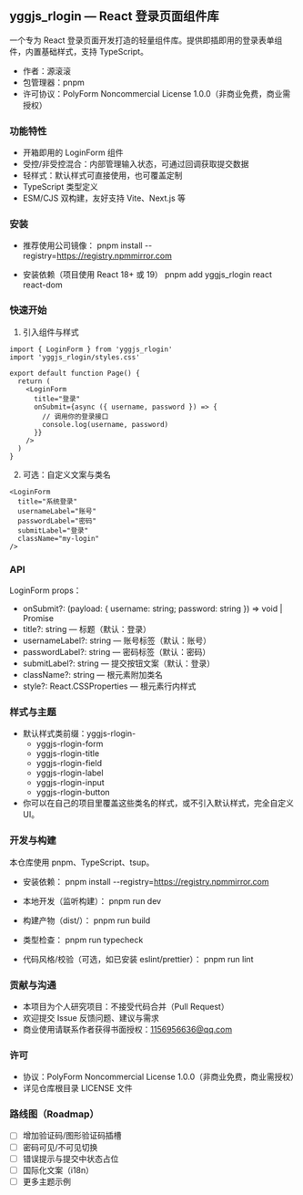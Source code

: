## yggjs_rlogin — React 登录页面组件库

一个专为 React 登录页面开发打造的轻量组件库。提供即插即用的登录表单组件，内置基础样式，支持 TypeScript。

- 作者：源滚滚
- 包管理器：pnpm
- 许可协议：PolyForm Noncommercial License 1.0.0（非商业免费，商业需授权）

### 功能特性
- 开箱即用的 LoginForm 组件
- 受控/非受控混合：内部管理输入状态，可通过回调获取提交数据
- 轻样式：默认样式可直接使用，也可覆盖定制
- TypeScript 类型定义
- ESM/CJS 双构建，友好支持 Vite、Next.js 等

### 安装
- 推荐使用公司镜像：
  pnpm install --registry=https://registry.npmmirror.com

- 安装依赖（项目使用 React 18+ 或 19）
  pnpm add yggjs_rlogin react react-dom

### 快速开始
1) 引入组件与样式

```tsx
import { LoginForm } from 'yggjs_rlogin'
import 'yggjs_rlogin/styles.css'

export default function Page() {
  return (
    <LoginForm
      title="登录"
      onSubmit={async ({ username, password }) => {
        // 调用你的登录接口
        console.log(username, password)
      }}
    />
  )
}
```

2) 可选：自定义文案与类名

```tsx
<LoginForm
  title="系统登录"
  usernameLabel="账号"
  passwordLabel="密码"
  submitLabel="登录"
  className="my-login"
/>
```

### API
LoginForm props：
- onSubmit?: (payload: { username: string; password: string }) => void | Promise<void>
- title?: string — 标题（默认：登录）
- usernameLabel?: string — 账号标签（默认：账号）
- passwordLabel?: string — 密码标签（默认：密码）
- submitLabel?: string — 提交按钮文案（默认：登录）
- className?: string — 根元素附加类名
- style?: React.CSSProperties — 根元素行内样式

### 样式与主题
- 默认样式类前缀：yggjs-rlogin-
  - yggjs-rlogin-form
  - yggjs-rlogin-title
  - yggjs-rlogin-field
  - yggjs-rlogin-label
  - yggjs-rlogin-input
  - yggjs-rlogin-button
- 你可以在自己的项目里覆盖这些类名的样式，或不引入默认样式，完全自定义 UI。

### 开发与构建
本仓库使用 pnpm、TypeScript、tsup。

- 安装依赖：
  pnpm install --registry=https://registry.npmmirror.com

- 本地开发（监听构建）：
  pnpm run dev

- 构建产物（dist/）：
  pnpm run build

- 类型检查：
  pnpm run typecheck

- 代码风格/校验（可选，如已安装 eslint/prettier）：
  pnpm run lint

### 贡献与沟通
- 本项目为个人研究项目：不接受代码合并（Pull Request）
- 欢迎提交 Issue 反馈问题、建议与需求
- 商业使用请联系作者获得书面授权：1156956636@qq.com

### 许可
- 协议：PolyForm Noncommercial License 1.0.0（非商业免费，商业需授权）
- 详见仓库根目录 LICENSE 文件

### 路线图（Roadmap）
- [ ] 增加验证码/图形验证码插槽
- [ ] 密码可见/不可见切换
- [ ] 错误提示与提交中状态占位
- [ ] 国际化文案（i18n）
- [ ] 更多主题示例
